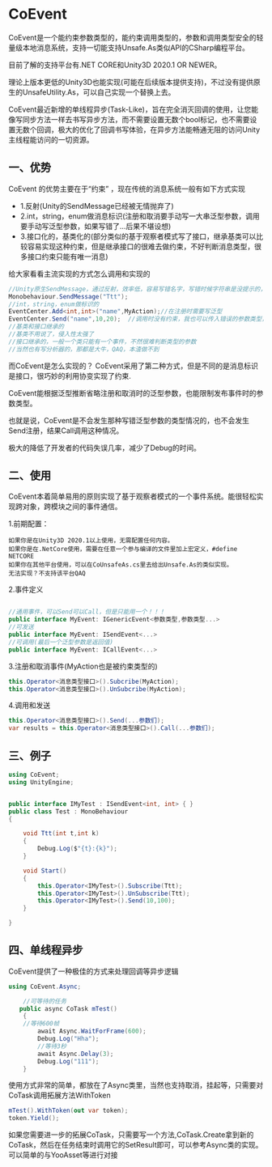 # CoEvent

CoEvent是一个能约束参数类型的，能约束调用类型的，参数和调用类型安全的轻量级本地消息系统，支持一切能支持Unsafe.As类似API的CSharp编程平台。

目前了解的支持平台有.NET CORE和Unity3D 2020.1 OR NEWER。

理论上版本更低的Unity3D也能实现(可能在后续版本提供支持)，不过没有提供原生的UnsafeUtility.As，可以自己实现一个替换上去。

CoEvent最近新增的单线程异步(Task-Like)，旨在完全消灭回调的使用，让您能像写同步方法一样去书写异步方法，而不需要设置无数个bool标记，也不需要设置无数个回调，极大的优化了回调书写体验，在异步方法能畅通无阻的访问Unity主线程能访问的一切资源。

## 一、优势

CoEvent 的优势主要在于“约束”  ，现在传统的消息系统一般有如下方式实现

- 1.反射(Unity的SendMessage已经被无情抛弃了)
- 2.int，string，enum做消息标识(注册和取消要手动写一大串泛型参数，调用要手动写泛型参数，如果写错了...后果不堪设想)
- 3.接口化的，基类化的(部分类似的基于观察者模式写了接口，继承基类可以比较容易实现这种约束，但是继承接口的很难去做约束，不好判断消息类型，很多接口约束只能有唯一消息)

给大家看看主流实现的方式怎么调用和实现的

```csharp
//Unity原生SendMessage，通过反射，效率低，容易写错名字，写错时候字符串是没提示的，很难查错
Monobehaviour.SendMessage("Ttt");
//int，string，enum做标识的
EventCenter.Add<int,int>("name",MyAction);//在注册时需要写泛型
EventCenter.Send("name",10,20);  //调用时没有约束，我也可以传入错误的参数类型，当写多了就变成了灾难。
//基类和接口继承的
//基类不用说了，侵入性太强了
//接口继承的，一般一个类只能有一个事件，不然很难判断类型的参数
//当然也有写分析器的，那都是大牛，QAQ，本渣做不到

```

而CoEvent是怎么实现的？
CoEvent采用了第二种方式，但是不同的是消息标识是接口，很巧妙的利用协变实现了约束.

CoEvent能根据泛型推断省略注册和取消时的泛型参数，也能限制发布事件时的参数类型。

也就是说，CoEvent是不会发生那种写错泛型参数的类型情况的，也不会发生Send注册，结果Call调用这种情况。

极大的降低了开发者的代码失误几率，减少了Debug的时间。

## 二、使用
CoEvent本着简单易用的原则实现了基于观察者模式的一个事件系统。能很轻松实现跨对象，跨模块之间的事件通信。

1.前期配置：
```
如果你是在Unity3D 2020.1以上使用，无需配置任何内容。
如果你是在.NetCore使用，需要在任意一个参与编译的文件里加上宏定义，#define NETCORE
如果你在其他平台使用，可以在CoUnsafeAs.cs里去给出Unsafe.As的类似实现。
无法实现？不支持该平台QAQ
```
2.事件定义
```csharp

//通用事件，可以Send可以Call，但是只能用一个！！！
public interface MyEvent: IGenericEvent<参数类型,参数类型...>
//可发送
public interface MyEvent: ISendEvent<...>
//可调用(最后一个泛型参数是返回值)
public interface MyEvent: ICallEvent<...>
```


3.注册和取消事件(MyAction也是被约束类型的)
``` csharp
this.Operator<消息类型接口>().Subcribe(MyAction);
this.Operator<消息类型接口>().UnSubcribe(MyAction);
```
4.调用和发送
``` csharp
this.Operator<消息类型接口>().Send(...参数们);
var results = this.Operator<消息类型接口>().Call(...参数们);
```


## 三、例子
```csharp
using CoEvent;
using UnityEngine;


public interface IMyTest : ISendEvent<int, int> { }
public class Test : MonoBehaviour
{

    void Ttt(int t,int k)
    {
        Debug.Log($"{t}:{k}");
    }

    void Start()
    {
        this.Operator<IMyTest>().Subscribe(Ttt);
        this.Operator<IMyTest>().UnSubscribe(Ttt);
        this.Operator<IMyTest>().Send(10,100);
    }

}
```

## 四、单线程异步

CoEvent提供了一种极佳的方式来处理回调等异步逻辑

```csharp
using CoEvent.Async;

    //可等待的任务
   public async CoTask mTest()
    {
    //等待600帧
        await Async.WaitForFrame(600);
        Debug.Log("Hha");
        //等待3秒
        await Async.Delay(3);
        Debug.Log("111");
    }

```
使用方式非常的简单，都放在了Async类里，当然也支持取消，挂起等，只需要对CoTask调用拓展方法WithToken
```csharp
mTest().WithToken(out var token);
token.Yield();
```

如果您需要进一步的拓展CoTask，只需要写一个方法,CoTask.Create拿到新的CoTask，然后在任务结束时调用它的SetResult即可，可以参考Async类的实现。
可以简单的与YooAsset等进行对接


